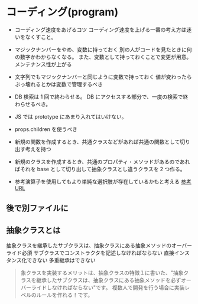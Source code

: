 # コーディング(program)

- コーディング速度をあげるコツ
  コーディング速度を上げる一番の考え方は迷いをなくすこと。

- マジックナンバーをやめ、変数に持っておく
  別の人がコードを見たときに何の数字かわからなくなる。
  また、変数として持っておくことで変更が用意。メンテナンス性が上がる

- 文字列でもマジックナンバーと同じように変数で持っておく
  値が変わったらぶっ壊れるとかは変数で管理するべき

- DB 検索は 1 回で終わらせる。
  DB にアクセスする部分で、一度の検索で終わらせるべき。

- JS では prototype にあまり入れてはいけない。

- props.children を使うべき

- 新規の関数を作成するとき、共通クラスなどがあれば共通の関数として切り出す考えを持つ

- 新規のクラスを作成するとき、共通のプロパティ・メソッドがあるのであればそれを base として切り出して抽象クラスとし違うクラスを 2 つ作る。

- 参考演算子を使用してもより単純な選択肢が存在しているかもと考える
[参考URL](https://eslint.org/docs/rules/no-unneeded-ternary)

## 後で別ファイルに

## 抽象クラスとは

抽象クラスを継承したサブクラスは、抽象クラスにある抽象メソッドのオーバーライド必須
サブクラスでコンストラクタを記述しなければならない
直接インスタンス化できない
多重継承はできない

>象クラスを実装するメリットは、抽象クラスの特徴１に書いた、"抽象クラスを継承したサブクラスは、抽象クラスにある抽象メソッドを必ずオーバーライドしなければならない"です。
複数人で開発を行う場合に実装レベルのルールを作れる！です。